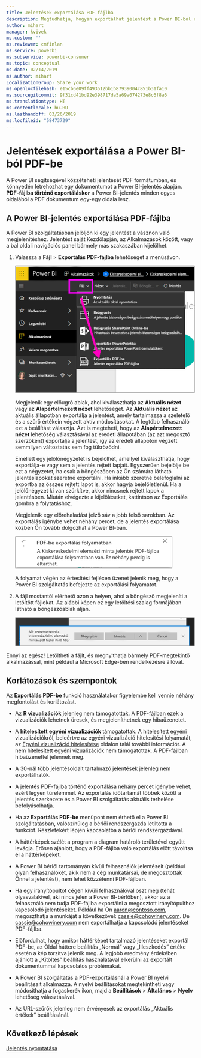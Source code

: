```yaml
---
title: Jelentések exportálása PDF-fájlba
description: Megtudhatja, hogyan exportálhat jelentést a Power BI-ból egy PDF-fájlba.
author: mihart
manager: kvivek
ms.custom: ''
ms.reviewer: cmfinlan
ms.service: powerbi
ms.subservice: powerbi-consumer
ms.topic: conceptual
ms.date: 02/14/2019
ms.author: mihart
LocalizationGroup: Share your work
ms.openlocfilehash: e15cb6e09ff493512bb1b87939004c851b31fa10
ms.sourcegitcommit: 9f31cd41bd92e398717da5a69a074273e8c6f8a6
ms.translationtype: HT
ms.contentlocale: hu-HU
ms.lasthandoff: 03/26/2019
ms.locfileid: "58473729"
---
```

# <a name="export-reports-from-power-bi-to-pdf"></a>Jelentések exportálása a Power BI-ból PDF-be
A Power BI segítségével közzéteheti jelentését PDF formátumban, és könnyedén létrehozhat egy dokumentumot a Power BI-jelentés alapján. **PDF-fájlba történő exportáláskor** a Power BI-jelentés minden egyes oldalából a PDF dokumentum egy-egy oldala lesz.

## <a name="how-to-export-your-power-bi-report-to-pdf"></a>A Power BI-jelentés exportálása PDF-fájlba
A Power BI szolgáltatásban jelöljön ki egy jelentést a vásznon való megjelenítéshez. Jelentést saját Kezdőlapján, az Alkalmazások között, vagy a bal oldali navigációs panel bármely más szakaszában kijelölhet.

1. Válassza a **Fájl** > **Exportálás PDF-fájlba** lehetőséget a menüsávon.

    ![Válassza a Fájl lehetőséget a menüsávon, majd az Exportálás PDF-be elemre mutató nyilat](media/end-user-pdf/power-bi-export-pdf.png)

    Megjelenik egy előugró ablak, ahol kiválaszthatja az **Aktuális nézet** vagy az **Alapértelmezett nézet** lehetőséget.  Az **Aktuális nézet** az aktuális állapotban exportálja a jelentést, amely tartalmazza a szeletelő és a szűrő értékein végzett aktív módosításokat.  A legtöbb felhasználó ezt a beállítást választja.  Azt is megteheti, hogy az **Alapértelmezett nézet** lehetőség választásával az eredeti állapotában (az azt megosztó szerzőként) exportálja a jelentést, így az eredeti állapoton végzett semmilyen változtatás sem fog tükröződni.
    
    Emellett egy jelölőnégyzetet is bejelölhet, amellyel kiválaszthatja, hogy exportálja-e vagy sem a jelentés rejtett lapjait.  Egyszerűen bejelölje be ezt a négyzetet, ha csak a böngészőben az Ön számára látható jelentéslapokat szeretné exportálni.  Ha inkább szeretné belefoglalni az exportba az összes rejtett lapot is, akkor hagyja bejelöletlenül.  Ha a jelölőnégyzet ki van szürkítve, akkor nincsnek rejtett lapok a jelentésben.  Miután elvégezte a kijelöléseket, kattintson az Exportálás gombra a folytatáshoz.
    
    Megjelenik egy előrehaladást jelző sáv a jobb felső sarokban. Az exportálás igénybe vehet néhány percet, de a jelentés exportálása közben Ön tovább dolgozhat a Power BI-ban.

    ![Exportálás előrehaladása üzenet](media/end-user-pdf/power-bi-export-message.png)

    A folyamat végén az értesítési fejlécen üzenet jelenik meg, hogy a Power BI szolgáltatás befejezte az exportálási folyamatot.

2. A fájl mostantól elérhető azon a helyen, ahol a böngésző megjeleníti a letöltött fájlokat. Az alábbi képen ez egy letöltési szalag formájában látható a böngészőablak alján.

    ![A letöltött fájl helye](media/end-user-pdf/power-bi-save-file.png)

Ennyi az egész! Letöltheti a fájlt, és megnyithatja bármely PDF-megtekintő alkalmazással, mint például a Microsoft Edge-ben rendelkezésre állóval.


## <a name="limitations-and-considerations"></a>Korlátozások és szempontok
Az **Exportálás PDF-be** funkció használatakor figyelembe kell vennie néhány megfontolást és korlátozást.

* Az **R vizualizációk** jelenleg nem támogatottak. A PDF-fájlban ezek a vizualizációk lehetnek üresek, és megjeleníthetnek egy hibaüzenetet.  

* A **hitelesített** **egyéni vizualizációk** támogatottak. A hitelesített egyéni vizualizációkról, beleértve az egyéni vizualizáció hitelesítési folyamatát, az [Egyéni vizualizáció hitelesítése](../power-bi-custom-visuals-certified.md) oldalon talál további információt. A nem hitelesített egyéni vizualizációk nem támogatottak. A PDF-fájlban hibaüzenettel jelennek meg.   

* A 30-nál több jelentésoldalt tartalmazó jelentések jelenleg nem exportálhatók.

* A jelentés PDF-fájlba történő exportálása néhány percet igénybe vehet, ezért legyen türelemmel. Az exportálás időtartamát többek között a jelentés szerkezete és a Power BI szolgáltatás aktuális terhelése befolyásolhatja.

* Ha az **Exportálás PDF-be** menüpont nem érhető el a Power BI szolgáltatásban, valószínűleg a bérlői rendszergazda letiltotta a funkciót. Részletekért lépjen kapcsolatba a bérlői rendszergazdával.

* A háttérképek szélét a program a diagram határoló területével együtt levágja. Erősen ajánlott, hogy a PDF-fájlba való exportálás előtt távolítsa el a háttérképeket.

* A Power BI bérlői tartományán kívüli felhasználók jelentéseit (például olyan felhasználókét, akik nem a cég munkatársai, de megosztották Önnel a jelentést), nem lehet közzétenni PDF-fájlban.

* Ha egy irányítópultot cégen kívüli felhasználóval oszt meg (tehát olyasvalakivel, aki nincs jelen a Power BI-bérlőben), akkor az a felhasználó nem tudja PDF-fájlba exportálni a megosztott irányítópulthoz kapcsolódó jelentéseket. Például ha Ön aaron@contoso.com, megoszthatja a munkáját a következővel: cassie@cohowinery.com. De cassie@cohowinery.com nem exportálhatja a kapcsolódó jelentéseket PDF-fájlba.

* Előfordulhat, hogy amikor háttérképet tartalmazó jelentéseket exportál PDF-be, az Oldal háttere beállítás „Normál” vagy „Illeszkedés” értéke esetén a kép torzítva jelenik meg.  A legjobb eredmény érdekében ajánlott a „Kitöltés” beállítás használatával elkerülni az exportált dokumentummal kapcsolatos problémákat.

* A Power BI szolgáltatás a PDF-exportálásnál a Power BI nyelvi beállításait alkalmazza. A nyelvi beállításokat megtekintheti vagy módosíthatja a fogaskerék ikon, majd a **Beállítások** > **Általános** > **Nyelv** lehetőség választásával.

* Az URL-szűrők jelenleg nem érvényesek az exportálás „Aktuális értékek” beállításánál.

## <a name="next-steps"></a>Következő lépések
[Jelentés nyomtatása](end-user-print.md)
